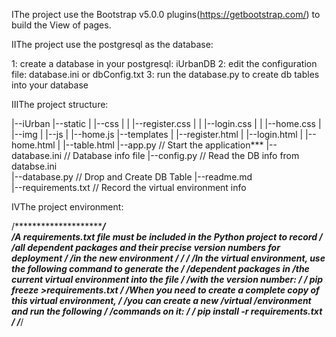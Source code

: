 ⅠThe project use the Bootstrap v5.0.0 plugins(https://getbootstrap.com/) to build the View of pages.


ⅡThe project use the postgresql as the database:

1: create a database in your postgresql: iUrbanDB
2: edit the configuration file: database.ini or dbConfig.txt
3: run the database.py to create db tables into your database


ⅢThe project structure:

|--iUrban
    |--static
    |    |--css
    |    |    |--register.css
    |    |    |--login.css
    |    |    |--home.css
    |    |--img
    |    |--js
    |        |--home.js
    |--templates
    |    |--register.html
    |    |--login.html
    |    |--home.html
    |    |--table.html
    |--app.py              // Start the application***
    |--database.ini        // Database info file
    |--config.py           // Read the DB info from databse.ini    
    |--database.py         // Drop and Create DB Table
    |--readme.md    
    |--requirements.txt    // Record the virtual environment info
    
    
ⅣThe project environment:

/***************************************************************************/   
/*A requirements.txt file must be included in the Python project to record */
/*all dependent packages and their precise version numbers for deployment  */
/*in the new environment                                                   */
/*                                                                         */
/*In the virtual environment, use the following command to generate the    */
/*dependent packages in /the current virtual environment into the file     */
/*with the version number:                                                 */
/*                    ***pip freeze >requirements.txt***                   */
/*When you need to create a complete copy of this virtual environment,     */
/*you can create a new /*virtual /*environment and run the following       */
/*commands on it:                                                          */
/*                  ***pip install -r requirements.txt***                  */
/***************************************************************************/